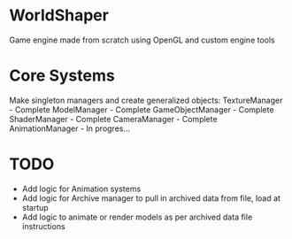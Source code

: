 # WorldShaper
Game engine made from scratch using OpenGL and custom engine tools

# Core Systems 
Make singleton managers and create generalized objects:
  TextureManager - Complete
  ModelManager - Complete
  GameObjectManager - Complete
  ShaderManager - Complete
  CameraManager - Complete
  AnimationManager - In progres...

# TODO
- Add logic for Animation systems
- Add logic for Archive manager to pull in archived data from file, load at startup
- Add logic to animate or render models as per archived data file instructions